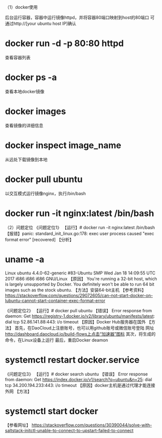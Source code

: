 ﻿（1）docker使用

 后台运行容器，容器中运行镜像httpd，并将容器80端口映射到host的80端口
 可通过http://[your ubuntu host IP]确认
# docker run -d -p 80:80 httpd

查看容器列表
# docker ps -a

查看本地docker镜像
# docker images

查看镜像的详细信息
# docker inspect image_name

从远处下载镜像到本地
# docker pull ubuntu

以交互模式运行镜像nginx，执行/bin/bash
# docker run -it nginx:latest /bin/bash


（2）问题定位
《问题定位1》
【运行】# docker run -it nginx:latest /bin/bash
【报错】panic: standard_init_linux.go:178: exec user process caused "exec format error" [recovered]
【分析】
# uname -a
Linux ubuntu 4.4.0-62-generic #83-Ubuntu SMP Wed Jan 18 14:09:55 UTC 2017 i686 i686 i686 GNU/Linux
【原因】
You're running a 32-bit host, which is largely unsupported by Docker. You definitely won't be able to run 64 bit images such as the stock ubuntu.
【方法】安装64-bit主机
【参考资料】
https://stackoverflow.com/questions/29072605/can-not-start-docker-on-lubuntu-cannot-start-container-exec-format-error


《问题定位2》
【运行】# docker pull ubuntu
【错误】
Error response from daemon: Get https://registry-1.docker.io/v2/library/ubuntu/manifests/latest: dial tcp 52.86.141.88:443: i/o timeout
【原因】Docker Hub服务器在国外
【方法】
首先，在DaoCloud上注册账号，也可以用github账号或微信账号登陆
网址 http://dashboard.daocloud.io/build-flows上点击“加速器”图标
其次，将生成的命令，在Linux设备上运行
最后，重启Docker deamon
# systemctl restart docker.service


《问题定位3》
【运行】# docker search ubuntu
【错误】
Error response from daemon: Get https://index.docker.io/v1/search?q=ubuntu&n=25: dial tcp 34.200.194.233:443: i/o timeout
【原因】docker主机是通过代理才能连接外网
【方法】
# systemctl start docker
【参看网址】
https://stackoverflow.com/questions/30390044/solve-with-saltstack-initctl-unable-to-connect-to-upstart-failed-to-connect

